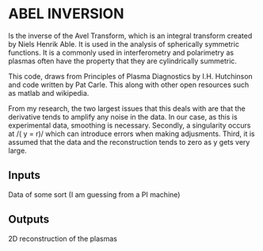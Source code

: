 # ABEL INVERSION

Is the inverse of the Avel Transform, which is an integral transform created by Niels Henrik Able. It is used in the analysis of spherically symmetric functions. It is a commonly used in interferometry and polarimetry as plasmas often have the property that they are cylindrically summetric.

This code, draws from Principles of Plasma Diagnostics by I.H. Hutchinson and code written by Pat Carle. This along with other open resources such as matlab and wikipedia.

From my research, the two largest issues that this deals with are that the derivative tends to amplify any noise in the data. In our case, as this is experimental data, smoothing is necessary. Secondly, a singularity occurs at /( y = r)/ which can introduce errors when making adjusments. Third, it is assumed that the data and the reconstruction tends to zero as y gets very large.

## Inputs

Data of some sort (I am guessing from a PI machine)

## Outputs

2D reconstruction of the plasmas
